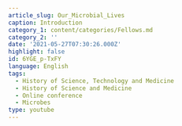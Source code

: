 ```yaml
---
article_slug: Our_Microbial_Lives
caption: Introduction
category_1: content/categories/Fellows.md
category_2: ''
date: '2021-05-27T07:30:26.000Z'
highlight: false
id: 6YGE_p-TxFY
language: English
tags:
  - History of Science, Technology and Medicine
  - History of Science and Medicine
  - Online conference
  - Microbes
type: youtube
---
```

